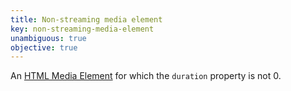 ```yaml
---
title: Non-streaming media element
key: non-streaming-media-element
unambiguous: true
objective: true
---
```


An [HTML Media Element](https://html.spec.whatwg.org/multipage/media.html#htmlmediaelement) for which the `duration` property is not 0.
